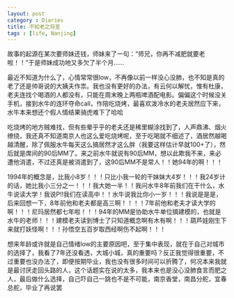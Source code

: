 ```yaml
---
layout: post
category : Diaries
title: 不知老之将至
tags : [life, Nanjing]
---
```



故事的起源在某次要师妹还钱，师妹来了一句：“师兄，你再不减肥就要老啦！！”于是师妹成功地又多欠了半个月……

最近不知道为什么了，心情常常很low，不再像以前一样没心没肺，也不知是真的老了还是帅哥说的大姨夫作祟。我也没有更好的办法，有云何以解忧，惟有杜康，老夫连找个喝酒的人都没有，只能在周末晚上两瓶啤酒配电影。偏偏这个时候没关手机，接到水牛的连环夺命call，作陪吃烧烤，最喜欢泼冷水的老夫居然应下来，水牛本来想还个假人情结果骑虎难下了哈哈

吃烧烤的地方贼难找，但有些晕乎乎的老夫还是稀里糊涂找到了，人声鼎沸、烟火缭绕，我还真不知道南京人也这么爱吃烧烤呢，至于吃喝就不细述了，酒居然越喝越清醒，除了佩服水牛每天这么搞居然才这么胖（我要这样估计早就100+了），然后就是席间的90后MM了。来之前水牛就说有90后MM，想以此欺我不来，来必遭他消遣，不过还真是被消遣到了，这90后MM不是常人！！她94年的啊！！！

1994年的概念是，比我小8岁！！！只比小我一轮的干妹妹大4岁！！！我24岁计的话，她比我小三分之一！！！我大她一半！！我问水牛8年前我们在干什么，水牛说读大学！我说P!!我们在读高中！！水牛说我比你小一岁！！！我说是是是，后来回想一下，8年前他和老夫都是高三啊！！！！7年前他和老夫才读大学的啊！！！尼玛居然都七年啦！！！94年的MM是协助水牛单位搞建模的，也就是水牛的老师！！！建模老夫读到博士了只知道概念啊有木有啊！！！葫芦娃刚生下来就打妖怪啊！！！孙悟空五百岁取西经啊伤不起啊！！！

想来年龄或许就是自己情绪low的主要原因吧，至于集中表现，就在于自己对城市的选择了，我看了7年还没看透，大城小城，真的重要吗？反正我觉得很重要，不过重要也没办法了，即便按期毕业，我也没有很多时间可以折腾了，何况本来我就是最讨厌走回头路的人，这个话题实在说的太多，我本来也是没心没肺食言而肥之人，最后做什么选择，自己吓自己一跳也不是不可能，南京香堂，南昌分舵，宜春总舵，毕业了再说罢